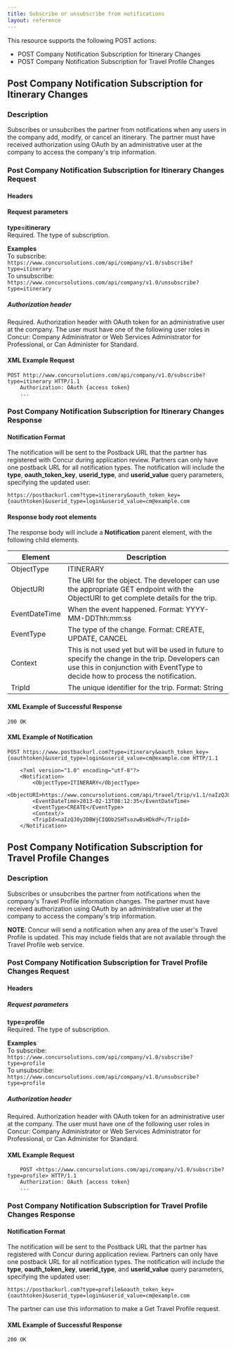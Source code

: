 ```yaml
---
title: Subscribe or unsubscribe from notifications
layout: reference
---
```


This resource supports the following POST actions:

* POST Company Notification Subscription for Itinerary Changes
* POST Company Notification Subscription for Travel Profile Changes

##  Post Company Notification Subscription for Itinerary Changes

### Description

Subscribes or unsubcribes the partner from notifications when any users in the company add, modify, or cancel an itinerary. The partner must have received authorization using OAuth by an administrative user at the company to access the company's trip information.

###  Post Company Notification Subscription for Itinerary Changes Request

#### Headers

#### Request parameters

**type=itinerary** <br>Required. The type of subscription.

**Examples**<br>To subscribe:<br>`https://www.concursolutions.com/api/company/v1.0/subscribe?type=itinerary`<br>To unsubscribe:<br>`https://www.concursolutions.com/api/company/v1.0/unsubscribe?type=itinerary`

##### Authorization header

Required. Authorization header with OAuth token for an administrative user at the company. The user must have one of the following user roles in Concur: Company Administrator or Web Services Administrator for Professional, or Can Administer for Standard.

####  XML Example Request

```
POST http://www.concursolutions.com/api/company/v1.0/subscribe?type=itinerary HTTP/1.1
    Authorization: OAuth {access token}
    ...
```

###  Post Company Notification Subscription for Itinerary Changes Response

#### Notification Format

The notification will be sent to the Postback URL that the partner has registered with Concur during application review. Partners can only have one postback URL for all notification types. The notification will include the **type**, **oauth_token_key**, **userid_type**, and **userid_value** query parameters, specifying the updated user:

`https://postbackurl.com?type=itinerary&oauth_token_key={oauthtoken}&userid_type=login&userid_value=cm@example.com`

#### Response body root elements

The response body will include a **Notification** parent element, with the following child elements.

| Element | Description |
| ------- | ----------- |
|  ObjectType |  ITINERARY |  
|  ObjectURI |  The URI for the object. The developer can use the appropriate GET endpoint with the ObjectURI to get complete details for the trip. |
|  EventDateTime |  When the event happened. Format: YYYY-MM-DDThh:mm:ss |
|  EventType |  The type of the change. Format: CREATE, UPDATE, CANCEL |
|  Context |  This is not used yet but will be used in future to specify the change in the trip. Developers can use this in conjunction with EventType to decide how to process the notification. |
|  TripId |  The unique identifier for the trip. Format: String |

####  XML Example of Successful Response

`200 OK`

####  XML Example of Notification

```
POST https://www.postbackurl.com?type=itinerary&oauth_token_key={oauthtoken}&userid_type=login&userid_value=cm@example.com HTTP/1.1

    <?xml version="1.0" encoding="utf-8"?>
    <Notification>
        <ObjectType>ITINERARY</ObjectType>
        <ObjectURI>https://www.concursolutions.com/api/travel/trip/v1.1/naIzQJ0y2DBWjCIQOb2SHTsozwBsHDkdP</ObjectURI>
        <EventDateTime>2013-02-13T08:12:35</EventDateTime>
        <EventType>CREATE</EventType>
        <Context/>
        <TripId>naIzQJ0y2DBWjCIQOb2SHTsozwBsHDkdP</TripId>
    </Notification>
```

##  Post Company Notification Subscription for Travel Profile Changes

### Description

Subscribes or unsubcribes the partner from notifications when the company's Travel Profile information changes. The partner must have received authorization using OAuth by an administrative user at the company to access the company's trip information.

**NOTE**: Concur will send a notification when any area of the user's Travel Profile is updated. This may include fields that are not available through the Travel Profile web service.

###  Post Company Notification Subscription for Travel Profile Changes Request

#### Headers

##### Request parameters

**type=profile**<br>Required. The type of subscription.

**Examples**<br>To subscribe:<br>`https://www.concursolutions.com/api/company/v1.0/subscribe?type=profile`<br>To unsubscribe:<br>`https://www.concursolutions.com/api/company/v1.0/unsubscribe?type=profile`

##### Authorization header

Required. Authorization header with OAuth token for an administrative user at the company. The user must have one of the following user roles in Concur: Company Administrator or Web Services Administrator for Professional, or Can Administer for Standard.

####  XML Example Request

```
    POST <https://www.concursolutions.com/api/company/v1.0/subscribe?type=profile> HTTP/1.1
    Authorization: OAuth {access token}
    ...
```    

###  Post Company Notification Subscription for Travel Profile Changes Response

#### Notification Format

The notification will be sent to the Postback URL that the partner has registered with Concur during application review. Partners can only have one postback URL for all notification types. The notification will include the **type**, **oauth_token_key**, **userid_type**, and **userid_value** query parameters, specifying the updated user:

`https://postbackurl.com?type=profile&oauth_token_key={oauthtoken}&userid_type=login&userid_value=cm@example.com`

The partner can use this information to make a Get Travel Profile request.

####  XML Example of Successful Response

`200 OK`

[1]: https://developer.concur.com/oauth-20
[2]: https://developer.concur.com/reference/http-codes
[3]: https://developer.concur.com/travel-profile/profile-resource/get-travel-profile
